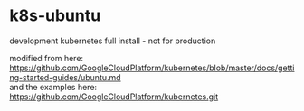 # k8s-ubuntu
development kubernetes full install - not for production  

modified from here:  
https://github.com/GoogleCloudPlatform/kubernetes/blob/master/docs/getting-started-guides/ubuntu.md  
and the examples here:  
https://github.com/GoogleCloudPlatform/kubernetes.git
